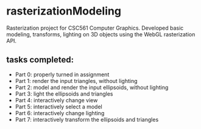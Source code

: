 # rasterizationModeling
Rasterization project for CSC561 Computer Graphics. 
Developed basic modeling, transforms, lighting on 3D objects using the WebGL rasterization API.

## tasks completed:
* Part 0: properly turned in assignment 
* Part 1: render the input triangles, without lighting
* Part 2: model and render the input ellipsoids, without lighting
* Part 3: light the ellipsoids and triangles
* Part 4: interactively change view
* Part 5: interactively select a model
* Part 6: interactively change lighting
* Part 7: interactively transform the ellipsoids and triangles
